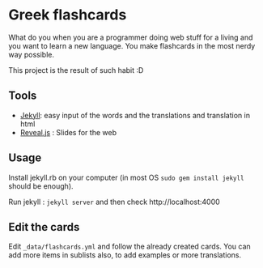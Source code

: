 Greek flashcards
================

What do you when you are a programmer doing web stuff for a living and you
want to learn a new language. You make flashcards in the most nerdy way possible.

This project is the result of such habit :D

Tools
-----

- [Jekyll](http://jekyllrb.com/): easy input of the words and the translations and translation in html
- [Reveal.js](https://github.com/hakimel/reveal.js) : Slides for the web

Usage
-----

Install jekyll.rb on your computer (in most OS `sudo gem install jekyll` should
be enough).

Run jekyll : `jekyll server` and then check http://localhost:4000

Edit the cards
--------------

Edit `_data/flashcards.yml` and follow the already created cards. You can add
more items in sublists also, to add examples or more translations.
